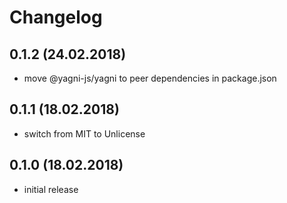 # Changelog


## 0.1.2 (24.02.2018)

- move @yagni-js/yagni to peer dependencies in package.json


## 0.1.1 (18.02.2018)

- switch from MIT to Unlicense


## 0.1.0 (18.02.2018)

- initial release
